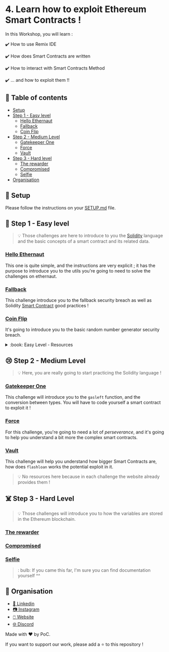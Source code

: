 # 4. Learn how to exploit Ethereum Smart Contracts !

In this Workshop, you will learn : 

:heavy_check_mark: How to use Remix IDE

:heavy_check_mark: How does Smart Contracts are written

:heavy_check_mark: How to interact with Smart Contracts Method

:heavy_check_mark: ... and how to exploit them !!

## :dizzy: Table of contents
* [Setup](./README.md#wrench-setup)
* [Step 1 - Easy level](./README.md#hand_over_mouth-step-1---easy-level)
    * [Hello Ethernaut](./README.md#hello-ethernaut)
    * [Fallback](./README.md#fallback)
    * [Coin Flip](./README.md#coin-flip)
* [Step 2 - Medium Level](./README.md#cry-step-2---medium-level)
    * [Gatekeeper One](./README.md#gatekeeper-one)
    * [Force](./README.md#force)
    * [Vault](./README.md#vault)
* [Step 3 - Hard level](./README.md#skull_and_crossbones-step-3---hard-level)
    * [The rewarder](./README.md#the-rewarder)
    * [Compromised](./README.md#compromised)
    * [Selfie](./README.md#selfie)
* [Organisation](./README.md#star2-organisation)
  
## :wrench: Setup

Please follow the instructions on your [SETUP.md](./SETUP.md) file.

## :hand_over_mouth: Step 1 - Easy level
> :bulb: Those challenges are here to introduce to you the [Solidity](https://docs.soliditylang.org/en/v0.4.21/) language and the
basic concepts of a smart contract and its related data.

### [Hello Ethernaut](https://ethernaut.openzeppelin.com/level/0x4E73b858fD5D7A5fc1c3455061dE52a53F35d966)
This one is quite simple, and the instructions are very explicit ; it has the purpose to introduce you
to the utils you're going to need to solve the challenges on ethernaut.

### [Fallback](https://ethernaut.openzeppelin.com/level/0x9CB391dbcD447E645D6Cb55dE6ca23164130D008)
This challenge introduce you to the fallback security breach as well as Solidity [Smart Contract](https://docs.soliditylang.org/en/v0.4.24/introduction-to-smart-contracts.html) good practices !

### [Coin Flip](https://ropsten.ethernaut.openzeppelin.com/level/0xef9B87A4666fA565f9Be9b14fE6A34037caDCF16)
It's going to introduce you to the basic random number generator security breach.

<details>
<summary>:book: Easy Level - Resources</summary>
    <li>
        <a href="https://www.tutorialspoint.com/solidity/">Syntax of Solidity language</a>
    </li>
    <li>
        <a href="https://www.tutorialspoint.com/solidity/">What is a fallback function</a>
    </li>
    <li>
        <a href="https://www.sitepoint.com/solidity-pitfalls-random-number-generation-for-ethereum/">More about random numbers with Ethereum</a>
    </li>
</details>

## :cry: Step 2 - Medium Level

> :bulb: Here, you are really going to start practicing the Solidity language !

### [Gatekeeper One](https://ropsten.ethernaut.openzeppelin.com/level/0xfe1B0cb67F95Ab51e9052e70424A49A6d34769ed)
This challenge will introduce you to the `gasleft` function, and the conversion between types.
You will have to code yourself a smart contract to exploit it !

### [Force](https://ropsten.ethernaut.openzeppelin.com/level/0xC624F5f9cd437ca9cefeF7672F3e951b2B27A42b)
For this challenge, you're going to need a lot of *perseverance*, and  it's going to help you understand a bit more the
complex smart contracts.

### [Vault](https://ropsten.ethernaut.openzeppelin.com/level/0xe2F72aa61fD6322C6c4d22227a594391E051F990)
This challenge will help you understand how bigger Smart Contracts are, how does `flashloan` works the potential exploit in it.

> :bulb: No resources here because in each challenge the website already provides them !

## :skull_and_crossbones: Step 3 - Hard Level

> :bulb: Those challenges will introduce you to how the variables are stored in the Ethereum blockchain.
> 
### [The rewarder](https://www.damnvulnerabledefi.xyz/challenges/5.html)

### [Compromised](https://www.damnvulnerabledefi.xyz/challenges/7.html)

### [Selfie](https://www.damnvulnerabledefi.xyz/challenges/6.html)

> : bulb: If you came this far, I'm sure you can find documentation yourself ^^

## :star2: Organisation
- [📒 Linkedin](https://www.linkedin.com/company/pocinnovation/mycompany/)
- [📷 Instagram](https://www.instagram.com/pocinnovation/)
- [🖱️ Website](https://www.poc-innovation.fr/)
- [🌐 Discord](https://discord.gg/Yqq2ADGDS7)

Made with :heart: by PoC.

If you want to support our work, please add a :star: to this repository !

